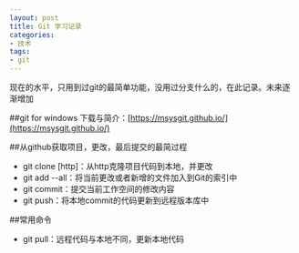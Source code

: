 ```yaml
---
layout: post
title: Git 学习记录
categories: 
- 技术
tags:
- git
---
```


现在的水平，只用到过git的最简单功能，没用过分支什么的，在此记录。未来逐渐增加

##git for windows
下载与简介：[https://msysgit.github.io/](https://msysgit.github.io/)


##从github获取项目，更改，最后提交的最简过程

- git clone [http]：从http克隆项目代码到本地，并更改
- git add --all：将当前更改或者新增的文件加入到Git的索引中
- git commit：提交当前工作空间的修改内容
- git push：将本地commit的代码更新到远程版本库中

##常用命令
- git pull：远程代码与本地不同，更新本地代码